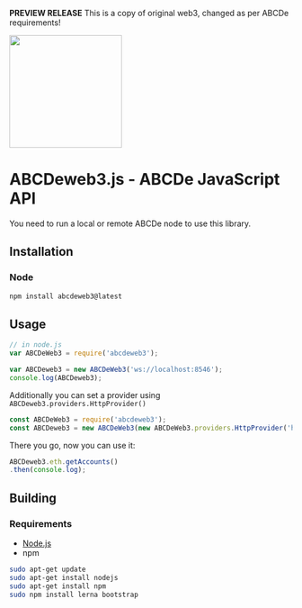 **PREVIEW RELEASE** This is a copy of original web3, changed as per ABCDe requirements! 

<img src="https://github.com/ethereum/web3.js/raw/1.0/web3js.jpg" width=200 />

# ABCDeweb3.js - ABCDe JavaScript API

You need to run a local or remote ABCDe node to use this library.


## Installation

### Node

```bash
npm install abcdeweb3@latest
```

## Usage

```js
// in node.js
var ABCDeWeb3 = require('abcdeweb3');

var ABCDeweb3 = new ABCDeWeb3('ws://localhost:8546');
console.log(ABCDeweb3);

```

Additionally you can set a provider using `ABCDeweb3.providers.HttpProvider()`

```js
const ABCDeWeb3 = require('abcdeweb3');
const ABCDeweb3 = new ABCDeWeb3(new ABCDeWeb3.providers.HttpProvider('http://13.229.152.61:8501'));
```

There you go, now you can use it:

```js
ABCDeweb3.eth.getAccounts()
.then(console.log);
```

## Building

### Requirements

* [Node.js](https://nodejs.org)
* npm

```bash
sudo apt-get update
sudo apt-get install nodejs
sudo apt-get install npm
sudo npm install lerna bootstrap
```